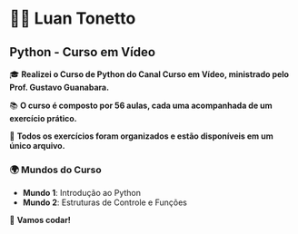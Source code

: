 # 👨‍💻 Luan Tonetto

## Python - Curso em Vídeo

🎓 **Realizei o Curso de Python do Canal Curso em Vídeo, ministrado pelo Prof. Gustavo Guanabara.**

📚 **O curso é composto por 56 aulas, cada uma acompanhada de um exercício prático.**

📁 **Todos os exercícios foram organizados e estão disponíveis em um único arquivo.**

### 🌍 Mundos do Curso
- **Mundo 1**: Introdução ao Python
- **Mundo 2**: Estruturas de Controle e Funções

🚀 **Vamos codar!**
